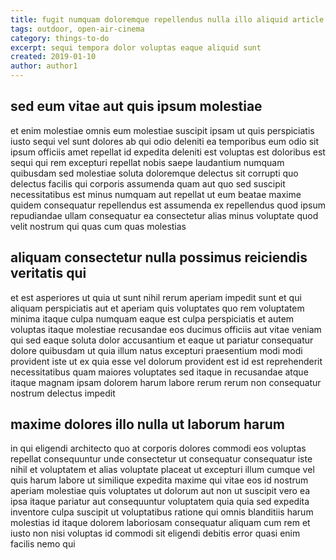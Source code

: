 ```yaml
---
title: fugit numquam doloremque repellendus nulla illo aliquid article 5323
tags: outdoor, open-air-cinema
category: things-to-do
excerpt: sequi tempora dolor voluptas eaque aliquid sunt
created: 2019-01-10
author: author1
---
```


## sed eum vitae aut quis ipsum molestiae

et enim molestiae omnis eum molestiae suscipit ipsam ut quis perspiciatis iusto sequi vel sunt dolores ab qui odio deleniti ea temporibus eum odio sit ipsum officiis amet repellat id expedita deleniti est voluptas est doloribus est sequi qui rem excepturi repellat nobis saepe laudantium numquam quibusdam sed molestiae soluta doloremque delectus sit corrupti quo delectus facilis qui corporis assumenda quam aut quo sed suscipit necessitatibus est minus numquam aut repellat ut eum beatae maxime quidem consequatur repellendus est assumenda ex repellendus quod ipsum repudiandae ullam consequatur ea consectetur alias minus voluptate quod velit nostrum qui quas cum quas molestias

## aliquam consectetur nulla possimus reiciendis veritatis qui

et est asperiores ut quia ut sunt nihil rerum aperiam impedit sunt et qui aliquam perspiciatis aut et aperiam quis voluptates quo rem voluptatem minima itaque culpa numquam eaque est culpa perspiciatis et autem voluptas itaque molestiae recusandae eos ducimus officiis aut vitae veniam qui sed eaque soluta dolor accusantium et eaque ut pariatur consequatur dolore quibusdam ut quia illum natus excepturi praesentium modi modi provident iste ut ex quia esse vel dolorum provident est id est reprehenderit necessitatibus quam maiores voluptates sed itaque in recusandae atque itaque magnam ipsam dolorem harum labore rerum rerum non consequatur nostrum delectus impedit

## maxime dolores illo nulla ut laborum harum

in qui eligendi architecto quo at corporis dolores commodi eos voluptas repellat consequuntur unde consectetur ut consequatur consequatur iste nihil et voluptatem et alias voluptate placeat ut excepturi illum cumque vel quis harum labore ut similique expedita maxime qui vitae eos id nostrum aperiam molestiae quis voluptates ut dolorum aut non ut suscipit vero ea ipsa itaque pariatur aut consequuntur voluptatem quia quia sed expedita inventore culpa suscipit ut voluptatibus ratione qui omnis blanditiis harum molestias id itaque dolorem laboriosam consequatur aliquam cum rem et iusto non nisi voluptas id commodi sit eligendi debitis error quasi enim facilis nemo qui
